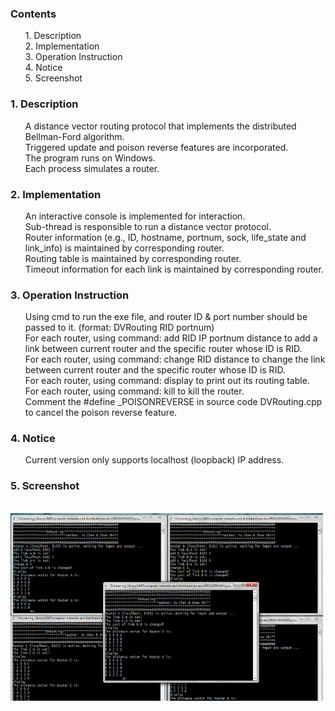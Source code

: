 
<h3>
<a name="Contents" class="anchor" href="#Contents"><span class="octicon octicon-link"></span></a>Contents</h3>
<ul class="task-list">
<li>
1. Description
</li>
<li>
2. Implementation
</li>
<li>
3. Operation Instruction
</li>
<li>
4. Notice
</li>
<li>
5. Screenshot
</li>
</ul>

<h3>
<a name="Description" class="anchor" href="#Description"><span class="octicon octicon-link"></span></a>1. Description</h3>
<ul class="task-list">
<li>
A distance vector routing protocol that implements the distributed Bellman-Ford algorithm.
</li>
<li>
Triggered update and poison reverse features are incorporated.
</li>
<li>
 The program runs on Windows.
</li>
<li>
 Each process simulates a router.
</li>
</ul>


<h3>
<a name="Implementation" class="anchor" href="#Implementation"><span class="octicon octicon-link"></span></a>2. Implementation</h3>
<ul class="task-list">
<li>
 An interactive console is implemented for interaction.
</li>
<li>
 Sub-thread is responsible to run a distance vector protocol.
</li>
<li>
 Router information (e.g., ID, hostname, portnum, sock, life_state and link_info) is maintained by corresponding router.
</li>
<li>
 Routing table is maintained by corresponding router.
</li>
<li>
 Timeout information for each link is maintained by corresponding router.
</li>
</ul>

<h3>
<a name="Operation Instruction" class="anchor" href="#Operation_Instruction"><span class="octicon octicon-link"></span></a>3. Operation Instruction</h3>
<ul class="task-list">
<li>
 Using cmd to run the exe file, and router ID & port number should be passed to it. (format: DVRouting RID portnum)
</li>
<li>
 For each router, using command: add RID IP portnum distance to add a link between current router and the specific router whose ID is RID.
</li>
<li>
 For each router, using command: change RID distance to change the link between current router and the specific router whose ID is RID.
</li>
<li>
 For each router, using command: display to print out its routing table.
</li>
<li>
 For each router, using command: kill to kill the router.
</li>
<li>
 Comment the #define _POISONREVERSE in source code DVRouting.cpp to cancel the poison reverse feature.
</li>
</ul>

<h3>
<a name="Notice" class="anchor" href="#Notice"><span class="octicon octicon-link"></span></a>4. Notice</h3>
<ul class="task-list">
<li>
 Current version only supports localhost (loopback) IP address.
</li>
</ul>

<h3>
<a name="Screenshot" class="anchor" href="#Screenshot"><span class="octicon octicon-link"></span></a>5. Screenshot</h3>
&nbsp;&nbsp;&nbsp;&nbsp;<img src="./image/5Router.jpg" height="300" width="500" alt="Screenshot"></img>